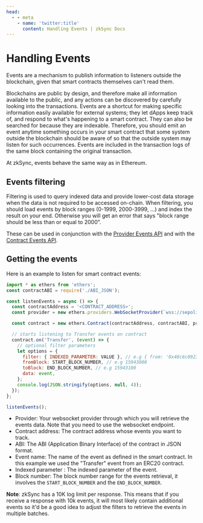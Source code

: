 ```yaml
---
head:
  - - meta
    - name: 'twitter:title'
      content: Handling Events | zkSync Docs
---
```


# Handling Events

Events are a mechanism to publish information to listeners outside the blockchain, given that smart contracts themselves
can't read them.

Blockchains are public by design, and therefore make all information available to the public, and any actions can be
discovered by carefully looking into the transactions. Events are a shortcut for making specific information easily
available for external systems; they let dApps keep track of, and respond to what's happening to a smart contract. They
can also be searched for because they are indexable. Therefore, you should emit an event anytime something occurs in
your smart contract that some system outside the blockchain should be aware of so that the outside system may listen for
such occurrences. Events are included in the transaction logs of the same block containing the original transaction.

At zkSync, events behave the same way as in Ethereum.

## Events filtering

Filtering is used to query indexed data and provide lower-cost data storage when the data is not required to be accessed
on-chain. When filtering, you should load events by block ranges (0-1999, 2000-3999, ...) and index the result on your
end. Otherwise you will get an error that says "block range should be less than or equal to 2000".

These can be used in conjunction with the
[Provider Events API](https://docs.ethers.io/v5/api/providers/provider/#Provider--event-methods) and with the
[Contract Events API](https://docs.ethers.io/v5/api/contract/contract/#Contract--events).

## Getting the events

Here is an example to listen for smart contract events:

```js
import * as ethers from 'ethers';
const contractABI = require('./ABI_JSON');

const listenEvents = async () => {
  const contractAddress = '<CONTRACT_ADDRESS>';
  const provider = new ethers.providers.WebSocketProvider(`wss://sepolia.era.zksync.dev/ws`);

  const contract = new ethers.Contract(contractAddress, contractABI, provider);

  // starts listening to Transfer events on contract
  contract.on('Transfer', (event) => {
    // optional filter parameters
    let options = {
      filter: { INDEXED_PARAMETER: VALUE }, // e.g { from: '0x48c6c0923b514db081782271355e5745c49wd60' }
      fromBlock: START_BLOCK_NUMBER, // e.g 15943000
      toBlock: END_BLOCK_NUMBER, // e.g 15943100
      data: event,
    };
    console.log(JSON.stringify(options, null, 4));
  });
};

listenEvents();
```

- Provider: Your websocket provider through which you will retrieve the events data. Note that you need to use the
  websocket endpoint.
- Contract address: The contract address whose events you want to track.
- ABI: The ABI (Application Binary Interface) of the contract in JSON format.
- Event name: The name of the event as defined in the smart contract. In this example we used the "Transfer" event from
  an ERC20 contract.
- Indexed parameter : The indexed parameter of the event.
- Block number: The block number range for the events retrieval, it involves the `START_BLOCK_NUMBER` and the
  `END_BLOCK_NUMBER`.

**Note**: zkSync has a 10K log limit per response. This means that if you receive a response with 10k events, it will
most likely contain additional events so it'd be a good idea to adjust the filters to retrieve the events in multiple
batches.

